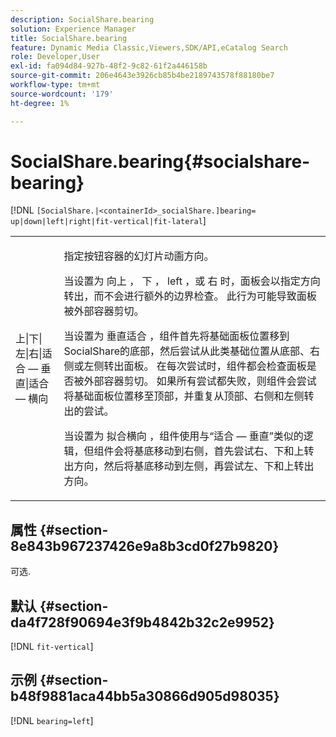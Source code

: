 ```yaml
---
description: SocialShare.bearing
solution: Experience Manager
title: SocialShare.bearing
feature: Dynamic Media Classic,Viewers,SDK/API,eCatalog Search
role: Developer,User
exl-id: fa094d84-927b-48f2-9c82-61f2a446158b
source-git-commit: 206e4643e3926cb85b4be2189743578f88180be7
workflow-type: tm+mt
source-wordcount: '179'
ht-degree: 1%

---
```


# SocialShare.bearing{#socialshare-bearing}

[!DNL `[SocialShare.|<containerId>_socialShare.]bearing= up|down|left|right|fit-vertical|fit-lateral`]

<table id="table_0002BE81371D4E16A56FBEDD13FDF3C2"> 
 <tbody> 
  <tr> 
   <td colname="col1"> <p> <span class="codeph"> 上|下|左|右|适合 — 垂直|适合 — 横向 </span> </p> </td> 
   <td colname="col2"> <p> 指定按钮容器的幻灯片动画方向。 </p> <p> 当设置为 <span class="codeph"> 向上 </span>， <span class="codeph"> 下 </span>， <span class="codeph"> left </span>，或 <span class="codeph"> 右 </span>时，面板会以指定方向转出，而不会进行额外的边界检查。 此行为可能导致面板被外部容器剪切。 </p> <p>当设置为 <span class="codeph"> 垂直适合 </span>，组件首先将基础面板位置移到SocialShare的底部，然后尝试从此类基础位置从底部、右侧或左侧转出面板。 在每次尝试时，组件都会检查面板是否被外部容器剪切。 如果所有尝试都失败，则组件会尝试将基础面板位置移至顶部，并重复从顶部、右侧和左侧转出的尝试。 </p> <p>当设置为 <span class="codeph"> 拟合横向 </span>，组件使用与“适合 — 垂直”类似的逻辑，但组件会将基底移动到右侧，首先尝试右、下和上转出方向，然后将基底移动到左侧，再尝试左、下和上转出方向。 </p> </td> 
  </tr> 
 </tbody> 
</table>

## 属性 {#section-8e843b967237426e9a8b3cd0f27b9820}

可选.

## 默认 {#section-da4f728f90694e3f9b4842b32c2e9952}

[!DNL `fit-vertical`]

## 示例 {#section-b48f9881aca44bb5a30866d905d98035}

[!DNL `bearing=left`]

